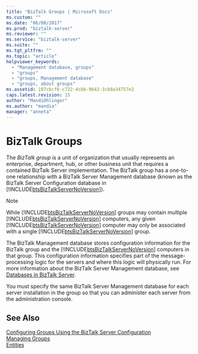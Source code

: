 ```yaml
---
title: "BizTalk Groups | Microsoft Docs"
ms.custom: ""
ms.date: "06/08/2017"
ms.prod: "biztalk-server"
ms.reviewer: ""
ms.service: "biztalk-server"
ms.suite: ""
ms.tgt_pltfrm: ""
ms.topic: "article"
helpviewer_keywords: 
  - "Management database, groups"
  - "groups"
  - "groups, Management database"
  - "groups, about groups"
ms.assetid: 197cbcf6-c722-4cbb-9642-3cb8a34757e2
caps.latest.revision: 15
author: "MandiOhlinger"
ms.author: "mandia"
manager: "anneta"
---
```

# BizTalk Groups
The *BizTalk group* is a unit of organization that usually represents an enterprise, department, hub, or other business unit that requires a contained BizTalk Server implementation. The BizTalk group has a one-to-one relationship with a BizTalk Server Management database (known as the BizTalk Server Configuration database in [!INCLUDE[btsBizTalkServerNoVersion](../includes/btsbiztalkservernoversion-md.md)]).  
  
> [!NOTE]
>  While [!INCLUDE[btsBizTalkServerNoVersion](../includes/btsbiztalkservernoversion-md.md)] groups may contain multiple [!INCLUDE[btsBizTalkServerNoVersion](../includes/btsbiztalkservernoversion-md.md)] computers, any given [!INCLUDE[btsBizTalkServerNoVersion](../includes/btsbiztalkservernoversion-md.md)] computer may only be associated with a single [!INCLUDE[btsBizTalkServerNoVersion](../includes/btsbiztalkservernoversion-md.md)] group.  
  
 The BizTalk Management database stores configuration information for the BizTalk group and the [!INCLUDE[btsBizTalkServerNoVersion](../includes/btsbiztalkservernoversion-md.md)] computers in that group. This configuration information specifies part of the message-processing logic for the servers and where this logic will physically run. For more information about the BizTalk Server Management database, see [Databases in BizTalk Server](../core/databases-in-biztalk-server.md).  
  
 You must specify the same BizTalk Server Management database for each server installation in the group so that you can administer each server from the administration console.  
  
## See Also  
 [Configuring Groups Using the BizTalk Server Configuration](Configuring%20Groups%20Using%20the%20BizTalk%20Server%20Configuration.md)   
 [Managing Groups](../core/managing-groups.md)   
 [Entities](../core/entities.md)